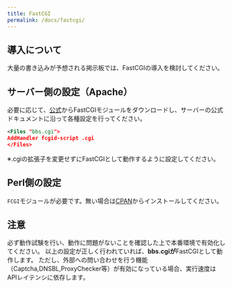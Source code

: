 ```yaml
---
title: FastCGI
permalink: /docs/fastcgi/
---
```

## 導入について
大量の書き込みが予想される掲示板では、FastCGIの導入を検討してください。

## サーバー側の設定（Apache）
必要に応じて、[公式](https://httpd.apache.org/download.cgi#mod_fcgid)からFastCGIモジュールをダウンロードし、サーバーの公式ドキュメントに沿って各種設定を行ってください。

```XML
<Files "bbs.cgi">
AddHandler fcgid-script .cgi
</Files>
```
※.cgiの拡張子を変更せずにFastCGIとして動作するように設定してください。

## Perl側の設定
`FCGI`モジュールが必要です。無い場合は[CPAN](https://metacpan.org/pod/FCGI)からインストールしてください。

## 注意
必ず動作試験を行い、動作に問題がないことを確認した上で本番環境で有効化してください。
以上の設定が正しく行われていれば、**bbs.cgiが**FastCGIとして動作します。
ただし、外部への問い合わせを行う機能（Captcha,DNSBL,ProxyChecker等）が有効になっている場合、実行速度はAPIレイテンシに依存します。